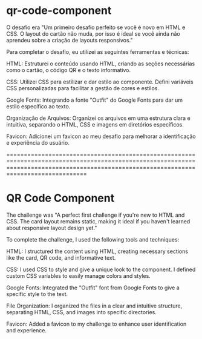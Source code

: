 # qr-code-component
O desafio era "Um primeiro desafio perfeito se você é novo em HTML e CSS. O layout do cartão não muda, por isso é ideal se você ainda não aprendeu sobre a criação de layouts responsivos."

Para completar o desafio, eu utilizei as seguintes ferramentas e técnicas:

HTML: Estruturei o conteúdo usando HTML, criando as seções necessárias como o cartão, o código QR e o texto informativo.

CSS: Utilizei CSS para estilizar e dar estilo ao componente. Defini variáveis CSS personalizadas para facilitar a gestão de cores e estilos.

Google Fonts: Integrando a fonte "Outfit" do Google Fonts para dar um estilo específico ao texto.

Organização de Arquivos: Organizei os arquivos em uma estrutura clara e intuitiva, separando o HTML, CSS e imagens em diretórios específicos.

Favicon: Adicionei um favicon ao meu desafio para melhorar a identificação e experiência do usuário.

=========================================================================================================================================================================================

# QR Code Component
The challenge was "A perfect first challenge if you're new to HTML and CSS. The card layout remains static, making it ideal if you haven't learned about responsive layout design yet."

To complete the challenge, I used the following tools and techniques:

HTML: I structured the content using HTML, creating necessary sections like the card, QR code, and informative text.

CSS: I used CSS to style and give a unique look to the component. I defined custom CSS variables to easily manage colors and styles.

Google Fonts: Integrated the "Outfit" font from Google Fonts to give a specific style to the text.

File Organization: I organized the files in a clear and intuitive structure, separating HTML, CSS, and images into specific directories.

Favicon: Added a favicon to my challenge to enhance user identification and experience.
